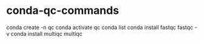# conda-qc-commands
conda create -n qc
conda activate qc
conda list
conda install fastqc
fastqc -v
conda install multiqc
multiqc

